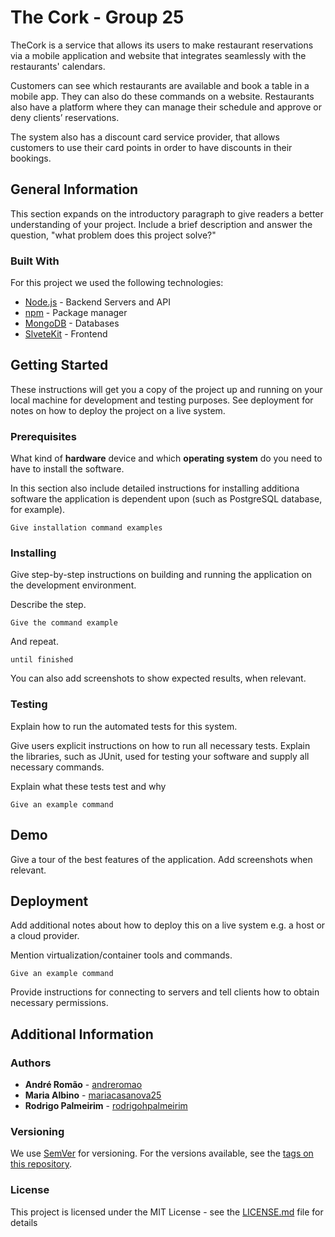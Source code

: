 # The Cork - Group 25

TheCork is a service that allows its users to make restaurant reservations via a mobile application and website that integrates seamlessly with the restaurants' calendars.

Customers can see which restaurants are available and book a table in a mobile app. They can also do these commands on a website. 
Restaurants also have a platform where they can manage their schedule and approve or deny clients’ reservations. 

The system also has a discount card service provider, that allows customers to use their card points in order to have discounts in their bookings.

## General Information

This section expands on the introductory paragraph to give readers a better understanding of your project. 
Include a brief description and answer the question, "what problem does this project solve?"

### Built With

For this project we used the following technologies:

* [Node.js](https://nodejs.org/en/about/) - Backend Servers and API
* [npm](https://www.npmjs.com/package/npm) - Package manager
* [MongoDB](https://www.mongodb.com/docs/) - Databases
* [SlveteKit](https://kit.svelte.dev/docs/introduction) - Frontend

## Getting Started

These instructions will get you a copy of the project up and running on your local machine for development and testing purposes. See deployment for notes on how to deploy the project on a live system.

### Prerequisites

What kind of **hardware** device and which **operating system** do you need to have to install the software.

In this section also include detailed instructions for installing additiona software the application is dependent upon (such as PostgreSQL database, for example). 

```
Give installation command examples
```

### Installing

Give step-by-step instructions on building and running the application on the development environment. 

Describe the step.

```
Give the command example
```

And repeat.

```
until finished
```

You can also add screenshots to show expected results, when relevant.

### Testing

Explain how to run the automated tests for this system.

Give users explicit instructions on how to run all necessary tests. 
Explain the libraries, such as JUnit, used for testing your software and supply all necessary commands.

Explain what these tests test and why

```
Give an example command
```

## Demo

Give a tour of the best features of the application.
Add screenshots when relevant.

## Deployment

Add additional notes about how to deploy this on a live system e.g. a host or a cloud provider.

Mention virtualization/container tools and commands.

```
Give an example command
```

Provide instructions for connecting to servers and tell clients how to obtain necessary permissions.

## Additional Information

### Authors

* **André Romão** - [andreromao](https://github.com/andreromao)
* **Maria Albino** - [mariacasanova25](https://github.com/mariacasanova25)
* **Rodrigo Palmeirim** - [rodrigohpalmeirim](https://github.com/rodrigohpalmeirim)

### Versioning

We use [SemVer](http://semver.org/) for versioning. 
For the versions available, see the [tags on this repository](https://github.com/your/project/tags). 

### License

This project is licensed under the MIT License - see the [LICENSE.md](LICENSE.md) file for details
